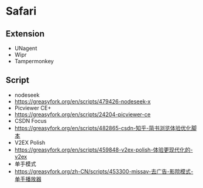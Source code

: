 # Safari

## Extension

* UNagent
* Wipr  
* Tampermonkey

## Script

* nodeseek
*  https://greasyfork.org/en/scripts/479426-nodeseek-x
* Picviewer CE+
* https://greasyfork.org/en/scripts/24204-picviewer-ce
* CSDN Focus
* https://greasyfork.org/en/scripts/482865-csdn-知乎-简书浏览体验优化脚本
* V2EX Polish
* https://greasyfork.org/en/scripts/459848-v2ex-polish-体验更现代化的-v2ex
* 单手模式
* https://greasyfork.org/zh-CN/scripts/453300-missav-去广告-影院模式-单手播放器
